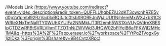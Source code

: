 //Models Link
(https://www.youtube.com/redirect?event=video_description&redir_token=QUFFLUhqbEZjU2dKT3owcnhRZE5yd0p2a1pmbl92RzVad3xBQ3Jtc0tsbXROREJnWjJiUUt1NjhIemMxWXJxbS1CSWRIeXNxTmNaRTY0WUhXYUlFa2NNMktJT3R2emh5WS1XcVUyQVdreXBESlpCTDZwRFBtSVRLVlhmTTZOTnNjZWVWd3JHQW02bFlYelB6aFFKWjI2MHc1MA&q=https%3A%2F%2Fapp.eraser.io%2Fworkspace%2FYtPqZ1VogxGy1jzIDkzj%3Forigin%3Dshare&v=9B4CvtzXRpc)